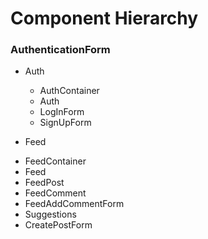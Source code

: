 # Component Hierarchy

### AuthenticationForm

- Auth
  * AuthContainer
  * Auth
  * LogInForm
  * SignUpForm

- Feed
 * FeedContainer
 * Feed
 * FeedPost
 * FeedComment
 * FeedAddCommentForm
 * Suggestions
 * CreatePostForm
